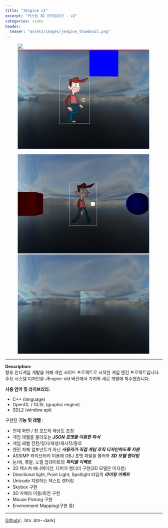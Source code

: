 ```yaml
---
title: "JEngine v2"
excerpt: "커스텀 3D 프레임워크 - v2"
categories: sides
header:
  teaser: "assets/images/jengine_thumbnail.png"
---
```


<figure class="half">
    <a href="/assets/images/jengine2_page1.png"><img src="/assets/images/jengine2_page1.png"></a>
    <a href="/assets/images/jengine2_page2.png"><img src="/assets/images/jengine2_page2.png"></a>
</figure>
<figure class="half">
    <a href="/assets/images/jengine2_page3.png"><img src="/assets/images/jengine2_page3.png"></a>
    <a href="/assets/images/jengine2_page4.png"><img src="/assets/images/jengine2_page4.png"></a>
</figure>

---
**Description:**  
향후 인디게임 개발을 위해 개인 사이드 프로젝트로 시작한 게임 엔진 프로젝트입니다.  
주요 시스템 디자인을 JEngine-old 버전에서 가져와 새로 개발에 착수했습니다.
  
**사용 언어 및 라이브러리:**  
  * C++ (language)
  * OpenGL / GLSL (graphic engine)
  * SDL2 (window api)

구현된 **기능 및 레벨** :
  - 전체 화면 / 창 모드와 해상도 조정
  - 게임 레벨을 불러오는 ***JSON 포맷을 이용한 파서***
  - 게임 레벨 전환/정지/재생/재시작/종료
  - 엔진 자체 컴포넌트가 아닌 ***사용자가 직접 게임 로직 디자인하도록 지원***
  - ASSIMP 라이브러리 이용해 OBJ 포맷 파일을 불러와 ***3D 모델 렌더링***
  - 눈/비, 폭발, 노멀 업데이트의 ***파티클 이펙트***
  - 2D 텍스쳐 애니메이션, 디버거 렌더러 구현(3D 모델은 미지원)
  - Directional light, Point Light, Spotlight 타입의 ***라이팅 이펙트***
  - Unicode 지원하는 텍스트 렌더링
  - Skybox 구현
  - 3D 카메라 이동/회전 구현
  - Mouse Picking 구현
  - Environment Mapping(구현 중)

  ---
  [Github](https://github.com/jaykop/JEngine/){: .btn .btn--dark}